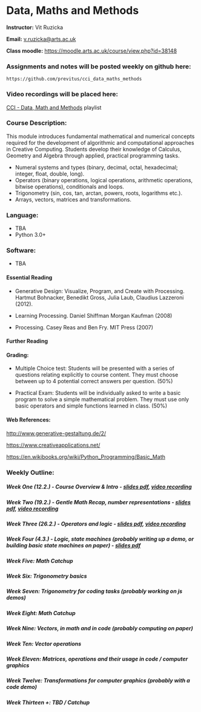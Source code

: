 # Data, Maths and Methods

**Instructor:** Vit Ruzicka

**Email:** v.ruzicka@arts.ac.uk

**Class moodle:** https://moodle.arts.ac.uk/course/view.php?id=38148

### Assignments and notes will be posted weekly on github here:

    https://github.com/previtus/cci_data_maths_methods

### Video recordings will be placed here:

[CCI - Data, Math and Methods](https://www.youtube.com/playlist?list=PLCIVpmFkFKQ9_0oVbmZ8Nln-3FP3_3aIz) playlist

### Course Description:

This module introduces fundamental mathematical and numerical concepts required for the development of algorithmic and computational approaches in Creative Computing. Students develop their knowledge of Calculus, Geometry and Algebra through applied, practical programming tasks.

* Numeral systems and types (binary, decimal, octal, hexadecimal; integer,
float, double, long).
* Operators (binary operations, logical operations, arithmetic operations,
bitwise operations), conditionals and loops.
* Trigonometry (sin, cos, tan, arctan, powers, roots, logarithms etc.).
* Arrays, vectors, matrices and transformations.

### Language: 
* TBA
* Python 3.0+ 

### Software:  
* TBA

#### Essential Reading 

* Generative Design: Visualize, Program, and Create with Processing. Hartmut Bohnacker, Benedikt Gross, Julia Laub, Claudius Lazzeroni (2012).

* Learning Processing. Daniel Shiffman Morgan Kaufman (2008)

* Processing. Casey Reas and Ben Fry. MIT Press (2007)

#### Further Reading 

#### Grading: 

* Multiple Choice test: Students will be presented with a series of questions relating explicitly to course content. They must choose between up to 4 potential correct answers per question. (50%)

* Practical Exam: Students will be individually asked to write a basic program to solve a simple mathematical problem. They must use only basic operators and simple functions learned in class. (50%)

#### Web References:

http://www.generative-gestaltung.de/2/

https://www.creativeapplications.net/

https://en.wikibooks.org/wiki/Python_Programming/Basic_Math


### Weekly Outline: 

##### Week One (12.2.) - Course Overview & Intro - [slides pdf](https://github.com/previtus/cci_data_maths_methods/blob/master/week01_intro/w01_intro.pdf), [video recording](https://youtu.be/r8eh_GhqTbI)

##### Week Two (19.2.) - Gentle Math Recap, number representations - [slides pdf](https://github.com/previtus/cci_data_maths_methods/blob/master/week02_math-recap/w02_math-recap.pdf), [video recording](https://youtu.be/YFkjZQDo330)

##### Week Three (26.2.) - Operators and logic - [slides pdf](https://github.com/previtus/cci_data_maths_methods/blob/master/week03_operators-logic/w03_operators-logic.pdf), [video recording](https://youtu.be/N1_g4HSd9Yk)

##### Week Four (4.3.) - Logic, state machines (probably writing up a demo, or building basic state machines on paper) - [slides pdf](https://github.com/previtus/cci_data_maths_methods/blob/master/week04_machines-primes/w04_machines-primes.pdf)


##### Week Five: Math Catchup

##### Week Six: Trigonometry basics

##### Week Seven: Trigonometry for coding tasks (probably working on js demos)

##### Week Eight: Math Catchup

##### Week Nine: Vectors, in math and in code (probably computing on paper)

##### Week Ten: Vector operations

##### Week Eleven: Matrices, operations and their usage in code / computer graphics

##### Week Twelve: Transformations for computer graphics (probably with a code demo)

##### Week Thirteen +: TBD / Catchup
